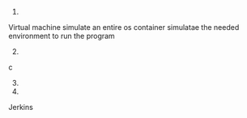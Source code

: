 1.
Virtual machine simulate an entire os
container simulatae the needed environment to run the program

2.
c

3.

4.
Jerkins

